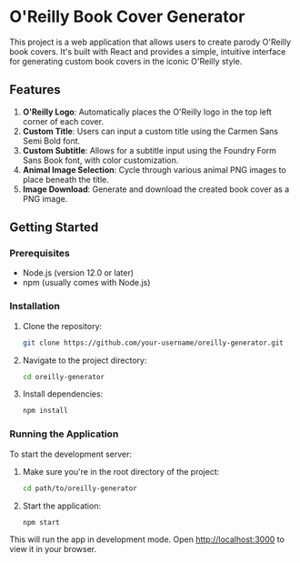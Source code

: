 # O'Reilly Book Cover Generator

This project is a web application that allows users to create parody O'Reilly book covers. It's built with React and provides a simple, intuitive interface for generating custom book covers in the iconic O'Reilly style.

## Features

1. **O'Reilly Logo**: Automatically places the O'Reilly logo in the top left corner of each cover.
2. **Custom Title**: Users can input a custom title using the Carmen Sans Semi Bold font.
3. **Custom Subtitle**: Allows for a subtitle input using the Foundry Form Sans Book font, with color customization.
4. **Animal Image Selection**: Cycle through various animal PNG images to place beneath the title.
5. **Image Download**: Generate and download the created book cover as a PNG image.

## Getting Started

### Prerequisites

- Node.js (version 12.0 or later)
- npm (usually comes with Node.js)

### Installation

1. Clone the repository:
   ```bash
   git clone https://github.com/your-username/oreilly-generator.git
   ```

2. Navigate to the project directory:
   ```bash
   cd oreilly-generator
   ```

3. Install dependencies:
   ```bash
   npm install
   ```

### Running the Application

To start the development server:

1. Make sure you're in the root directory of the project:
   ```bash
   cd path/to/oreilly-generator
   ```

2. Start the application:
   ```bash
   npm start
   ```

This will run the app in development mode. Open [http://localhost:3000](http://localhost:3000) to view it in your browser.

